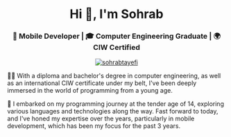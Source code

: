 <h1 align="center">Hi 👋, I'm Sohrab</h1>
<h3 align="center">
 📱 Mobile Developer | 🎓 Computer Engineering Graduate | 🌍 CIW Certified
</h3>

<p align="center">
  <a href="https://github.com/ryo-ma/github-profile-trophy"
    ><img
      src="https://github-profile-trophy.vercel.app/?username=sohrabtayefi"
      alt="sohrabtayefi"
  /></a>
</p>

👨‍💻 With a diploma and bachelor's degree in computer engineering, as well as an international CIW certificate under my belt, I've been deeply immersed in the world of programming from a young age.

🚀 I embarked on my programming journey at the tender age of 14, exploring various languages and technologies along the way. Fast forward to today, and I've honed my expertise over the years, particularly in mobile development, which has been my focus for the past 3 years.